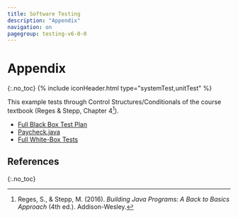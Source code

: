 ```yaml
---
title: Software Testing
description: "Appendix"
navigation: on
pagegroup: testing-v6-0-0
--- 
```


# Appendix
{:.no_toc}
{% include iconHeader.html type="systemTest,unitTest" %}


This example tests
through Control Structures/Conditionals of the course textbook (Reges &
Stepp, Chapter 4[^RS]).


- [Full Black Box Test Plan](assets/TestingCode/Paycheck/BlackBoxTestPlan_ControlStructures.pdf)
- [Paycheck.java](assets/TestingCode/Paycheck/src/Paycheck.java)
- [Full White-Box Tests](assets/TestingCode/Paycheck/test/PaycheckTest.java)


## References
{:.no_toc}

[^RS]: Reges, S., & Stepp, M. (2016). *Building Java Programs: A Back to Basics Approach* (4th ed.). Addison-Wesley.